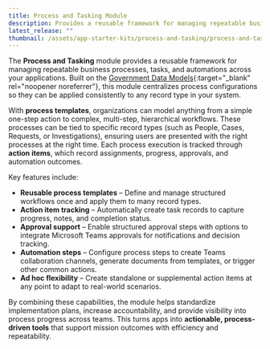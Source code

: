 ```yaml
---
title: Process and Tasking Module
description: Provides a reusable framework for managing repeatable business processes, tasks, and automations across your applications.
latest_release: ""
thumbnail: /assets/app-starter-kits/process-and-tasking/process-and-tasking.png
---
```


The **Process and Tasking** module provides a reusable framework for managing repeatable business processes, tasks, and automations across your applications. Built on the [Government Data Models](https://github.com/microsoft/gov-datamodels){:target="_blank" rel="noopener noreferrer"}, this module centralizes process configurations so they can be applied consistently to any record type in your system.

With **process templates**, organizations can model anything from a simple one-step action to complex, multi-step, hierarchical workflows. These processes can be tied to specific record types (such as People, Cases, Requests, or Investigations), ensuring users are presented with the right processes at the right time. Each process execution is tracked through **action items**, which record assignments, progress, approvals, and automation outcomes.

Key features include:

* **Reusable process templates** – Define and manage structured workflows once and apply them to many record types.
* **Action item tracking** – Automatically create task records to capture progress, notes, and completion status.
* **Approval support** – Enable structured approval steps with options to integrate Microsoft Teams approvals for notifications and decision tracking.
* **Automation steps** – Configure process steps to create Teams collaboration channels, generate documents from templates, or trigger other common actions.
* **Ad hoc flexibility** – Create standalone or supplemental action items at any point to adapt to real-world scenarios.

By combining these capabilities, the module helps standardize implementation plans, increase accountability, and provide visibility into process progress across teams. This turns apps into **actionable, process-driven tools** that support mission outcomes with efficiency and repeatability.
